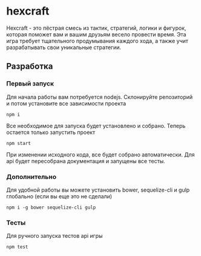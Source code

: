 # hexcraft

Hexcraft - это пёстрая смесь из тактик, стратегий, логики и фигурок, которая поможет вам и вашим друзьям весело провести время. Эта игра требует тщательного продумывания каждого хода, а также учит разрабатывать свои уникальные стратегии.

## Разработка

### Первый запуск
Для начала работы вам потребуется nodejs. Склонируйте репозиторий и потом установите все зависимости проекта

```
npm i
```

Все необходимое для запуска будет установлено и собрано. Теперь остается только запустить проект

```
npm start
```

При изменении исходного кода, все будет собрано автоматически. Для api будет пересобрана документация и запущены все тесты.

### Дополнительно

Для удобной работы вы можете установить bower, sequelize-cli и gulp глобально (если вы еще это не сделали)

```
npm i -g bower sequelize-cli gulp
```

### Тесты

Для ручного запуска тестов api игры

```
npm test
```
